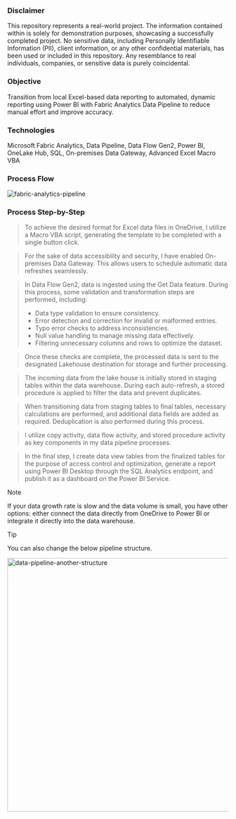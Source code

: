 ### Disclaimer
This repository represents a real-world project. The information contained within is solely for demonstration purposes, showcasing a successfully completed project. No sensitive data, including Personally Identifiable Information (PII), client information, or any other confidential materials, has been used or included in this repository. Any resemblance to real individuals, companies, or sensitive data is purely coincidental.

### Objective 
Transition from local Excel-based data reporting to automated, dynamic reporting using Power BI with Fabric Analytics Data Pipeline to reduce manual effort and improve accuracy.

### Technologies
Microsoft Fabric Analytics, Data Pipeline, Data Flow Gen2, Power BI, OneLake Hub, SQL, On-premises Data Gateway, Advanced Excel Macro VBA

### Process Flow
![fabric-analytics-pipeline](https://github.com/user-attachments/assets/56094b10-b257-4c88-b162-d6e907e147ab)

 ### Process Step-by-Step
 > To achieve the desired format for Excel data files in OneDrive, I utilize a Macro VBA script, generating the template to be completed with a single button click.
 
 > For the sake of data accessibility and security, I have enabled On-premises Data Gateway. This allows users to schedule automatic data refreshes seamlessly.
 
 > In Data Flow Gen2, data is ingested using the Get Data feature. During this process, some validation and transformation steps are performed, including:
 >  * Data type validation to ensure consistency.
 >  * Error detection and correction for invalid or malformed entries.
 >  * Typo error checks to address inconsistencies.
 >  * Null value handling to manage missing data effectively.
 >  * Filtering unnecessary columns and rows to optimize the dataset.

 > Once these checks are complete, the processed data is sent to the designated Lakehouse destination for storage and further processing.

 > The incoming data from the lake house is initially stored in staging tables within the data warehouse. During each auto-refresh, a stored procedure is applied to filter the data and prevent duplicates.

 > When transitioning data from staging tables to final tables, necessary calculations are performed, and additional data fields are added as required. Deduplication is also performed during this process.

 > I utilize copy activity, data flow activity, and stored procedure activity as key components in my data pipeline processes.

 > In the final step, I create data view tables from the finalized tables for the purpose of access control and optimization, generate a report using Power BI Desktop through the SQL Analytics endpoint, and publish it as a dashboard on the Power BI Service.

 > [!NOTE]
 > If your data growth rate is slow and the data volume is small, you have other options: either connect the data directly from OneDrive to Power BI or integrate it directly into the data warehouse.


 > [!TIP]
 > You can also change the below pipeline structure.

<img width="576" alt="data-pipeline-another-structure" src="https://github.com/user-attachments/assets/2793b9fb-923a-476c-814d-209798009b3a">


